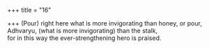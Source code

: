 +++
title = "16"

+++
(Pour) right here what is more invigorating than honey, or pour,  Adhvaryu, (what is more invigorating) than the stalk,  
for in this way the ever-strengthening hero is praised.  